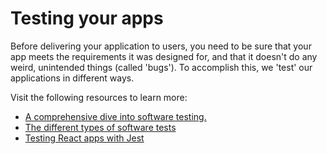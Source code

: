 # Testing your apps
Before delivering your application to users, you need to be sure that your app meets the requirements it was designed for, and that it doesn't do any weird, unintended things (called 'bugs'). To accomplish this, we 'test' our applications in different ways.

Visit the following resources to learn more:

- [A comprehensive dive into software testing.](https://www.softwaretestingmaterial.com/software-testing/)
- [The different types of software tests](https://www.atlassian.com/continuous-delivery/software-testing/types-of-software-testing)
- [Testing React apps with Jest](https://jestjs.io/docs/tutorial-react)
